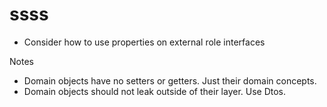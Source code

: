 ssss
====
* Consider how to use properties on external role interfaces

Notes
* Domain objects have no setters or getters. Just their domain concepts.
* Domain objects should not leak outside of their layer. Use Dtos.
